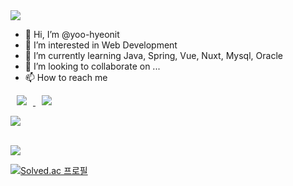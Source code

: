 <img src="https://capsule-render.vercel.app/api?type=slice&color=auto&height=300&section=header&text=Yoohyeon's%20Github&fontSize=90" />

- 👋 Hi, I’m @yoo-hyeonit
- 👀 I’m interested in Web Development
- 🌱 I’m currently learning Java, Spring, Vue, Nuxt, Mysql, Oracle
- 💞️ I’m looking to collaborate on ...
- 📫 How to reach me 

<!-- 인스타그램 뱃지 -->
<a>
  <a href="https://instagram.com/hyeonhyeon_0224">
  <img 
    src="http://img.shields.io/badge/-Instagram-black?style=flat&logo=Instagram&link=https://instagram.com/hyeonhyeon_0224/"
    style="height : auto; margin-left : 10px; margin-right : 10px;"/>
</a> 

<!-- Gmail 뱃지 -->
<a href="mailto:yukada7@gmail.com">
    <img 
        src="https://img.shields.io/badge/Gmail-d14836?style=flat-square&logo=Gmail&logoColor=white&link=mailto:yukada7@gmail.com"
        style="height : auto; margin-left : 10px; margin-right : 10px;"/>
</a><br>

<!-- 깃허브 커밋 언어 비율 위젯 -->
<img src="https://github-readme-stats.vercel.app/api/top-langs/?username=yoo-hyeonit&layout=compact"><br><br>

<!-- 깃허브 스탯 위젯 -->
<img src="https://github-readme-stats.vercel.app/api?username=yoo-hyeonit&show_icons=true">

<!-- 백준 티어 위젯 -->
[![Solved.ac
프로필](http://mazassumnida.wtf/api/v2/generate_badge?boj=yukada7)](https://solved.ac/yukada7)

<!---
yoo-hyeonit/yoo-hyeonit is a ✨ special ✨ repository because its `README.md` (this file) appears on your GitHub profile.
You can click the Preview link to take a look at your changes.
--->
